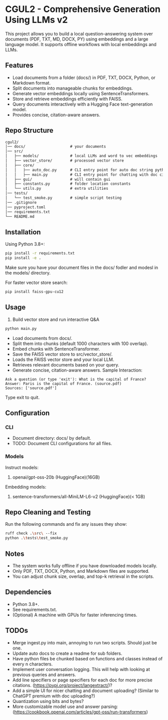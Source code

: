 # CGUL2 - Comprehensive Generation Using LLMs v2

This project allows you to build a local question-answering system over documents (PDF, TXT, MD, DOCX, PY) using embeddings and a large language model. It supports offline workflows with local embeddings and LLMs.

## Features

- Load documents from a folder (docs/) in PDF, TXT, DOCX, Python, or Markdown format.
- Split documents into manageable chunks for embeddings.
- Generate vector embeddings locally using SentenceTransformers.
- Store and retrieve embeddings efficiently with FAISS.
- Query documents interactively with a Hugging Face text-generation model.
- Provides concise, citation-aware answers.

## Repo Structure
```html
cgul2/
│── docs/                    # your documents
│── src/
│   ├── models/              # local LLMs and word to vec embeddings
│   ├── vector_store/        # processed vector store
│   ├── core/
│   │   ├── auto_doc.py      # CLI entry point for auto doc string python repo
│   │   ├── main.py          # CLI entry point for chatting with doc citation
│   ├── gui/                 # will contain gui
│   ├── constants.py         # folder location constants
│   └── utils.py             # extra utilities
│── tests/
│   └── test_smoke.py        # simple script testing
│── .gitignore
│── pyproject.toml
│── requirements.txt
└── README.md
```

## Installation

Using Python 3.8+:
```bash
pip install -r requirements.txt
pip install -e .
```
Make sure you have your document files in the docs/ fodler and modesl in the models/ directory.

For faster vector store search:
```bash
pip install faiss-gpu-cu12
```

## Usage

1. Build vector store and run interactive Q&A
```bash
python main.py
```
- Load documents from docs/.
- Split them into chunks (default 1000 characters with 100 overlap).
- Embed chunks with SentenceTransformer.
- Save the FAISS vector store to src/vector_store/.
- Loads the FAISS vector store and your local LLM.
- Retrieves relevant documents based on your query.
- Generate concise, citation-aware answers.
Sample Interaction:
```
Ask a question (or type 'exit'): What is the capital of France?
Answer: Paris is the capital of France. (source.pdf)
Sources: ['source.pdf']
```
Type exit to quit.

## Configuration

### CLI

- Document directory: docs/ by default.
- TODO: Document CLI configurations for all files.

### Models

Instruct models:
1. openai/gpt-oss-20b (HuggingFace)(16GB)

Embedding models:
1. sentence-transformers/all-MiniLM-L6-v2 (HuggingFace)(< 1GB)

## Repo Cleaning and Testing

Run the following commands and fix any issues they show:
```bash
ruff check .\src\ --fix
python .\tests\test_smoke.py
```

## Notes

- The system works fully offline if you have downloaded models locally.
- Only PDF, TXT, DOCX, Python, and Markdown files are supported.
- You can adjust chunk size, overlap, and top-k retrieval in the scripts.

## Dependencies

- Python 3.8+.
- See requirements.txt.
- (Optional) A machine with GPUs for faster inferencing times.

## TODOs
- Merge ingest.py into main, annoying to run two scripts. Should just be one.
- Update auto docs to create a readme for sub folders.
- Have python files be chunked based on functions and classes instead of every n characters.
- Implement user conversation logging. This will help with looking at previous queries and answers.
- Add line specifiers or page specifiers for each doc for more precise citations. (https://pypi.org/project/langextract/)?
- Add a simple UI for nicer chatting and document uploading? (Similar to ChatGPT premium with doc uploading?)
- Quantization using bits and bytes?
- More customizable model use and answer parsing: (https://cookbook.openai.com/articles/gpt-oss/run-transformers)
